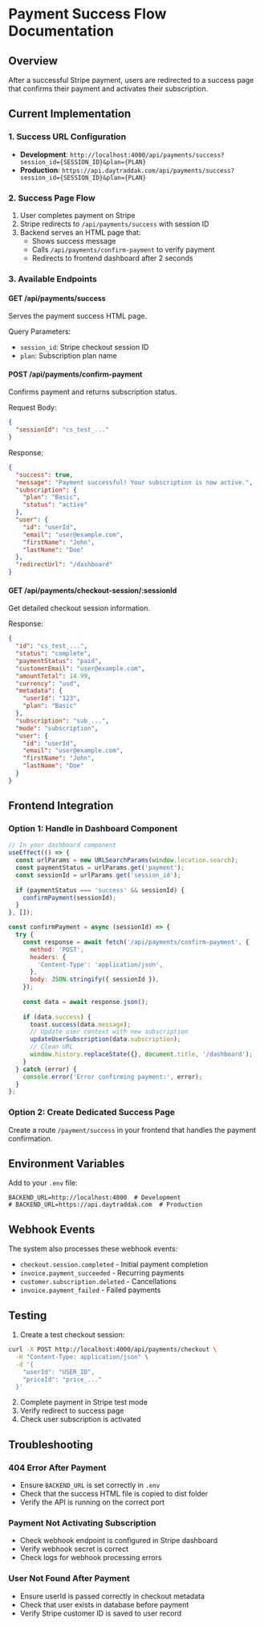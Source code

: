 # Payment Success Flow Documentation

## Overview
After a successful Stripe payment, users are redirected to a success page that confirms their payment and activates their subscription.

## Current Implementation

### 1. Success URL Configuration
- **Development**: `http://localhost:4000/api/payments/success?session_id={SESSION_ID}&plan={PLAN}`
- **Production**: `https://api.daytraddak.com/api/payments/success?session_id={SESSION_ID}&plan={PLAN}`

### 2. Success Page Flow
1. User completes payment on Stripe
2. Stripe redirects to `/api/payments/success` with session ID
3. Backend serves an HTML page that:
   - Shows success message
   - Calls `/api/payments/confirm-payment` to verify payment
   - Redirects to frontend dashboard after 2 seconds

### 3. Available Endpoints

#### GET /api/payments/success
Serves the payment success HTML page.

Query Parameters:
- `session_id`: Stripe checkout session ID
- `plan`: Subscription plan name

#### POST /api/payments/confirm-payment
Confirms payment and returns subscription status.

Request Body:
```json
{
  "sessionId": "cs_test_..."
}
```

Response:
```json
{
  "success": true,
  "message": "Payment successful! Your subscription is now active.",
  "subscription": {
    "plan": "Basic",
    "status": "active"
  },
  "user": {
    "id": "userId",
    "email": "user@example.com",
    "firstName": "John",
    "lastName": "Doe"
  },
  "redirectUrl": "/dashboard"
}
```

#### GET /api/payments/checkout-session/:sessionId
Get detailed checkout session information.

Response:
```json
{
  "id": "cs_test_...",
  "status": "complete",
  "paymentStatus": "paid",
  "customerEmail": "user@example.com",
  "amountTotal": 14.99,
  "currency": "usd",
  "metadata": {
    "userId": "123",
    "plan": "Basic"
  },
  "subscription": "sub_...",
  "mode": "subscription",
  "user": {
    "id": "userId",
    "email": "user@example.com",
    "firstName": "John",
    "lastName": "Doe"
  }
}
```

## Frontend Integration

### Option 1: Handle in Dashboard Component
```javascript
// In your dashboard component
useEffect(() => {
  const urlParams = new URLSearchParams(window.location.search);
  const paymentStatus = urlParams.get('payment');
  const sessionId = urlParams.get('session_id');
  
  if (paymentStatus === 'success' && sessionId) {
    confirmPayment(sessionId);
  }
}, []);

const confirmPayment = async (sessionId) => {
  try {
    const response = await fetch('/api/payments/confirm-payment', {
      method: 'POST',
      headers: {
        'Content-Type': 'application/json',
      },
      body: JSON.stringify({ sessionId }),
    });
    
    const data = await response.json();
    
    if (data.success) {
      toast.success(data.message);
      // Update user context with new subscription
      updateUserSubscription(data.subscription);
      // Clean URL
      window.history.replaceState({}, document.title, '/dashboard');
    }
  } catch (error) {
    console.error('Error confirming payment:', error);
  }
};
```

### Option 2: Create Dedicated Success Page
Create a route `/payment/success` in your frontend that handles the payment confirmation.

## Environment Variables

Add to your `.env` file:
```
BACKEND_URL=http://localhost:4000  # Development
# BACKEND_URL=https://api.daytraddak.com  # Production
```

## Webhook Events

The system also processes these webhook events:
- `checkout.session.completed` - Initial payment completion
- `invoice.payment_succeeded` - Recurring payments
- `customer.subscription.deleted` - Cancellations
- `invoice.payment_failed` - Failed payments

## Testing

1. Create a test checkout session:
```bash
curl -X POST http://localhost:4000/api/payments/checkout \
  -H "Content-Type: application/json" \
  -d '{
    "userId": "USER_ID",
    "priceId": "price_..."
  }'
```

2. Complete payment in Stripe test mode
3. Verify redirect to success page
4. Check user subscription is activated

## Troubleshooting

### 404 Error After Payment
- Ensure `BACKEND_URL` is set correctly in `.env`
- Check that the success HTML file is copied to dist folder
- Verify the API is running on the correct port

### Payment Not Activating Subscription
- Check webhook endpoint is configured in Stripe dashboard
- Verify webhook secret is correct
- Check logs for webhook processing errors

### User Not Found After Payment
- Ensure userId is passed correctly in checkout metadata
- Check that user exists in database before payment
- Verify Stripe customer ID is saved to user record